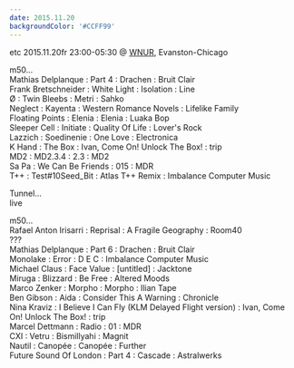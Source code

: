 ```yaml
---
date: 2015.11.20
backgroundColor: '#CCFF99'
---
```


etc 2015.11.20fr 23:00-05:30 @ [WNUR](http://www.wnur.org/), Evanston-Chicago  

m50...  
Mathias Delplanque : Part 4 : Drachen : Bruit Clair  
Frank Bretschneider : White Light : Isolation : Line  
Ø : Twin Bleebs : Metri : Sahko  
Neglect : Kayenta : Western Romance Novels : Lifelike Family  
Floating Points : Elenia : Elenia : Luaka Bop  
Sleeper Cell : Initiate : Quality Of Life : Lover's Rock  
Lazzich : Soedinenie : One Love : Electronica  
K Hand : The Box : Ivan, Come On! Unlock The Box! : trip  
MD2 : MD2.3.4 : 2.3 : MD2  
Sa Pa : We Can Be Friends : 015 : MDR  
T++ : Test#10Seed\_Bit : Atlas T++ Remix : Imbalance Computer Music  

Tunnel...  
live  

m50...  
Rafael Anton Irisarri : Reprisal : A Fragile Geography : Room40  
???  
Mathias Delplanque : Part 6 : Drachen : Bruit Clair  
Monolake : Error : D E C : Imbalance Computer Music  
Michael Claus : Face Value : \[untitled\] : Jacktone  
Miruga : Blizzard : Be Free : Altered Moods  
Marco Zenker : Morpho : Morpho : Ilian Tape  
Ben Gibson : Aida : Consider This A Warning : Chronicle  
Nina Kraviz : I Believe I Can Fly (KLM Delayed Flight version) : Ivan, Come On! Unlock The Box! : trip  
Marcel Dettmann : Radio : 01 : MDR  
CXI : Vetru : Bismillyahi : Magnit  
Nautil : Canopée : Canopée : Further  
Future Sound Of London : Part 4 : Cascade : Astralwerks